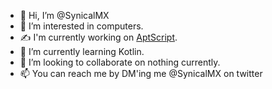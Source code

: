 - 👋 Hi, I’m @SynicalMX
- 👀 I’m interested in computers.
- ✍️ I'm currently working on [AptScript](https://github.com/SynicalMX/AptScript).
- 🌱 I’m currently learning Kotlin.
- 💞️ I’m looking to collaborate on nothing currently.
- 📫 You can reach me by DM'ing me @SynicalMX on twitter

